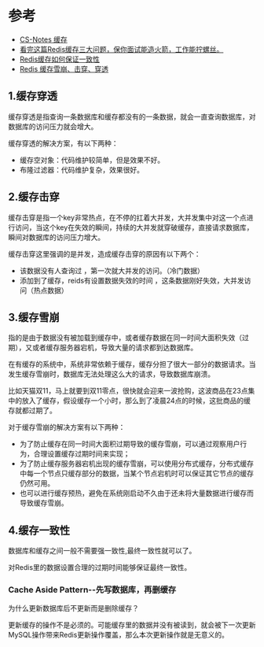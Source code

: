# 参考

- [CS-Notes 缓存](https://github.com/CyC2018/CS-Notes/blob/master/notes/%E7%BC%93%E5%AD%98.md)
- [看完这篇Redis缓存三大问题，保你面试能造火箭，工作能拧螺丝。](https://juejin.im/post/5edceb206fb9a047a644684f)
- [Redis缓存如何保证一致性](https://www.cnblogs.com/AshOfTime/p/10815593.html)
- [Redis 缓存雪崩、击穿、穿透](https://segmentfault.com/a/1190000022029639)

## 1.缓存穿透

缓存穿透是指查询一条数据库和缓存都没有的一条数据，就会一直查询数据库，对数据库的访问压力就会增大。

缓存穿透的解决方案，有以下两种：

- 缓存空对象：代码维护较简单，但是效果不好。
- 布隆过滤器：代码维护复杂，效果很好。

## 2.缓存击穿

缓存击穿是指一个key非常热点，在不停的扛着大并发，大并发集中对这一个点进行访问，当这个key在失效的瞬间，持续的大并发就穿破缓存，直接请求数据库，瞬间对数据库的访问压力增大。

缓存击穿这里强调的是并发，造成缓存击穿的原因有以下两个：

- 该数据没有人查询过 ，第一次就大并发的访问。（冷门数据）
- 添加到了缓存，reids有设置数据失效的时间 ，这条数据刚好失效，大并发访问（热点数据）

## 3.缓存雪崩

指的是由于数据没有被加载到缓存中，或者缓存数据在同一时间大面积失效（过期），又或者缓存服务器宕机，导致大量的请求都到达数据库。

在有缓存的系统中，系统非常依赖于缓存，缓存分担了很大一部分的数据请求。当发生缓存雪崩时，数据库无法处理这么大的请求，导致数据库崩溃。

比如天猫双11，马上就要到双11零点，很快就会迎来一波抢购，这波商品在23点集中的放入了缓存，假设缓存一个小时，那么到了凌晨24点的时候，这批商品的缓存就都过期了。

对于缓存雪崩的解决方案有以下两种：

- 为了防止缓存在同一时间大面积过期导致的缓存雪崩，可以通过观察用户行为，合理设置缓存过期时间来实现；
- 为了防止缓存服务器宕机出现的缓存雪崩，可以使用分布式缓存，分布式缓存中每一个节点只缓存部分的数据，当某个节点宕机时可以保证其它节点的缓存仍然可用。
- 也可以进行缓存预热，避免在系统刚启动不久由于还未将大量数据进行缓存而导致缓存雪崩。

## 4.缓存一致性

数据库和缓存之间一般不需要强一致性,最终一致性就可以了。

对Redis里的数据设置合理的过期时间能够保证最终一致性。

### Cache Aside Pattern--先写数据库，再删缓存

为什么更新数据库后不更新而是删除缓存？

更新缓存的操作不是必须的。可能缓存里的数据并没有被读到，就会被下一次更新MySQL操作带来Redis更新操作覆盖，那么本次更新操作就是无意义的。
